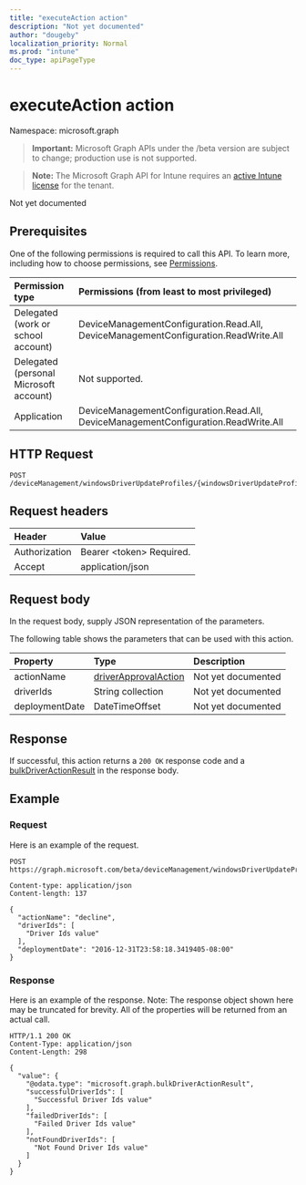 ```yaml
---
title: "executeAction action"
description: "Not yet documented"
author: "dougeby"
localization_priority: Normal
ms.prod: "intune"
doc_type: apiPageType
---
```


# executeAction action

Namespace: microsoft.graph

> **Important:** Microsoft Graph APIs under the /beta version are subject to change; production use is not supported.

> **Note:** The Microsoft Graph API for Intune requires an [active Intune license](https://go.microsoft.com/fwlink/?linkid=839381) for the tenant.

Not yet documented

## Prerequisites
One of the following permissions is required to call this API. To learn more, including how to choose permissions, see [Permissions](/graph/permissions-reference).

|Permission type|Permissions (from least to most privileged)|
|:---|:---|
|Delegated (work or school account)|DeviceManagementConfiguration.Read.All, DeviceManagementConfiguration.ReadWrite.All|
|Delegated (personal Microsoft account)|Not supported.|
|Application|DeviceManagementConfiguration.Read.All, DeviceManagementConfiguration.ReadWrite.All|

## HTTP Request
<!-- {
  "blockType": "ignored"
}
-->
``` http
POST /deviceManagement/windowsDriverUpdateProfiles/{windowsDriverUpdateProfileId}/executeAction
```

## Request headers
|Header|Value|
|:---|:---|
|Authorization|Bearer &lt;token&gt; Required.|
|Accept|application/json|

## Request body
In the request body, supply JSON representation of the parameters.

The following table shows the parameters that can be used with this action.

|Property|Type|Description|
|:---|:---|:---|
|actionName|[driverApprovalAction](../resources/intune-softwareupdate-driverapprovalaction.md)|Not yet documented|
|driverIds|String collection|Not yet documented|
|deploymentDate|DateTimeOffset|Not yet documented|



## Response
If successful, this action returns a `200 OK` response code and a [bulkDriverActionResult](../resources/intune-softwareupdate-bulkdriveractionresult.md) in the response body.

## Example

### Request
Here is an example of the request.
``` http
POST https://graph.microsoft.com/beta/deviceManagement/windowsDriverUpdateProfiles/{windowsDriverUpdateProfileId}/executeAction

Content-type: application/json
Content-length: 137

{
  "actionName": "decline",
  "driverIds": [
    "Driver Ids value"
  ],
  "deploymentDate": "2016-12-31T23:58:18.3419405-08:00"
}
```

### Response
Here is an example of the response. Note: The response object shown here may be truncated for brevity. All of the properties will be returned from an actual call.
``` http
HTTP/1.1 200 OK
Content-Type: application/json
Content-Length: 298

{
  "value": {
    "@odata.type": "microsoft.graph.bulkDriverActionResult",
    "successfulDriverIds": [
      "Successful Driver Ids value"
    ],
    "failedDriverIds": [
      "Failed Driver Ids value"
    ],
    "notFoundDriverIds": [
      "Not Found Driver Ids value"
    ]
  }
}
```



